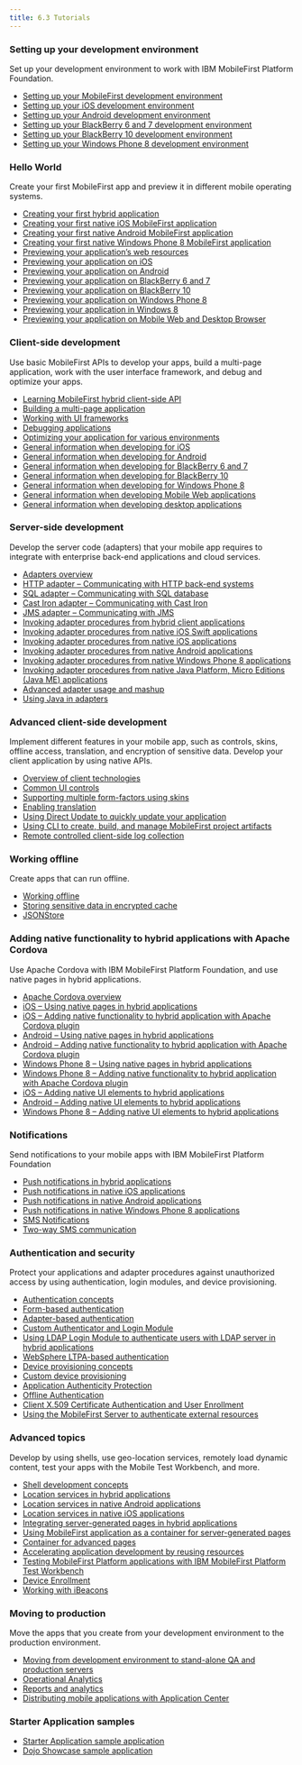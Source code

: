 ```yaml
---
title: 6.3 Tutorials
---
```


### Setting up your development environment
<p>Set up your development environment to work with IBM MobileFirst Platform Foundation.</p>

* <a href="tutorials/en/foundation/6.3/setting-up-your-development-environment/setting-mobilefirst-development-environment/">Setting up your MobileFirst development environment</a>
* <a href="tutorials/en/foundation/6.3/setting-up-your-development-environment/setting-ios-development-environment/">Setting up your iOS development environment</a>
* <a href="tutorials/en/foundation/6.3/setting-up-your-development-environment/setting-android-development-environment/">Setting up your Android development environment</a>
* <a href="tutorials/en/foundation/6.3/setting-up-your-development-environment/setting-blackberry-6-7-development-environment/">Setting up your BlackBerry 6 and 7 development environment</a>
* <a href="tutorials/en/foundation/6.3/setting-up-your-development-environment/setting-blackberry-10-development-environment/">Setting up your BlackBerry 10 development environment</a>
* <a href="tutorials/en/foundation/6.3/setting-up-your-development-environment/setting-windows-phone-8-development-environment/">Setting up your Windows Phone 8 development environment</a>

### Hello World
<p>Create your first MobileFirst app and preview it in different mobile operating systems.</p>

* <a href="tutorials/en/foundation/6.3/hello-world/creating-your-first-hybrid-application/">Creating your first hybrid application</a>
* <a href="tutorials/en/foundation/6.3/hello-world/creating-first-native-ios-mobilefirst-application/">Creating your first native iOS MobileFirst application</a>
* <a href="tutorials/en/foundation/6.3/hello-world/creating-first-native-android-mobilefirst-application/">Creating your first native Android MobileFirst application</a>
* <a href="tutorials/en/foundation/6.3/hello-world/creating-first-native-windows-phone-8-mobilefirst-application/">Creating your first native Windows Phone 8 MobileFirst application</a>
* <a href="tutorials/en/foundation/6.3/hello-world/previewing-applications-web-resources/">Previewing your application’s web resources</a>
* <a href="tutorials/en/foundation/6.3/hello-world/previewing-application-ios/">Previewing your application on iOS</a>
* <a href="tutorials/en/foundation/6.3/hello-world/previewing-application-android/">Previewing your application on Android</a>
* <a href="tutorials/en/foundation/6.3/hello-world/previewing-application-blackberry-6-7/">Previewing your application on BlackBerry 6 and 7</a>
* <a href="tutorials/en/foundation/6.3/hello-world/previewing-application-blackberry-10">Previewing your application on BlackBerry 10</a>
* <a href="tutorials/en/foundation/6.3/hello-world/previewing-application-windows-phone-8/">Previewing your application on Windows Phone 8</a>
* <a href="tutorials/en/foundation/6.3/hello-world/previewing-application-windows-8/">Previewing your application in Windows 8</a>
* <a href="tutorials/en/foundation/6.3/hello-world/previewing-application-mobile-web-desktop-browser/">Previewing your application on Mobile Web and Desktop Browser</a>

### Client-side development
<p>Use basic MobileFirst APIs to develop your apps, build a multi-page application, work with the user interface framework, and debug and optimize your apps.</p>

* <a href="tutorials/en/foundation/6.3/client-side-development-basics/learning-mobilefirst-hybrid-client-side-api/">Learning MobileFirst hybrid client-side API</a>
* <a href="tutorials/en/foundation/6.3/client-side-development-basics/building-multi-page-application/">Building a multi-page application</a>
* <a href="tutorials/en/foundation/6.3/client-side-development-basics/working-ui-frameworks/">Working with UI frameworks</a>
* <a href="tutorials/en/foundation/6.3/client-side-development-basics/debugging-applications/">Debugging applications</a>
* <a href="tutorials/en/foundation/6.3/client-side-development-basics/optimizing-application-various-environments/">Optimizing your application for various environments</a>
* <a href="tutorials/en/foundation/6.3/client-side-development-basics/general-information-developing-ios/">General information when developing for iOS</a>
* <a href="tutorials/en/foundation/6.3/client-side-development-basics/general-information-developing-android/">General information when developing for Android</a>
* <a href="tutorials/en/foundation/6.3/client-side-development-basics/general-information-developing-blackberry-6-7/">General information when developing for BlackBerry 6 and 7</a>
* <a href="tutorials/en/foundation/6.3/client-side-development-basics/general-information-developing-blackberry-10/">General information when developing for BlackBerry 10</a>
* <a href="tutorials/en/foundation/6.3/client-side-development-basics/general-information-developing-windows-phone-8/">General information when developing for Windows Phone 8</a>
* <a href="tutorials/en/foundation/6.3/client-side-development-basics/general-information-developing-mobile-web-applications/">General information when developing Mobile Web applications</a>
* <a href="tutorials/en/foundation/6.3/client-side-development-basics/general-information-developing-desktop-applications/">General information when developing desktop applications</a>

### Server-side development
<p>Develop the server code (adapters) that your mobile app requires to integrate with enterprise back-end applications and cloud services.</p>

* <a href="tutorials/en/foundation/6.3/server-side-development/adapter-framework-overview/">Adapters overview</a>
* <a href="tutorials/en/foundation/6.3/server-side-development/http-adapter-communicating-http-back-end-systems/">HTTP adapter – Communicating with HTTP back-end systems</a>
* <a href="tutorials/en/foundation/6.3/server-side-development/sql-adapter-communicating-sql-database/">SQL adapter – Communicating with SQL database</a>
* <a href="tutorials/en/foundation/6.3/server-side-development/cast-iron-adapter-communicating-cast-iron/">Cast Iron adapter – Communicating with Cast Iron</a>
* <a href="tutorials/en/foundation/6.3/server-side-development/jms-adapter-communicating-jms/">JMS adapter – Communicating with JMS</a>
* <a href="tutorials/en/foundation/6.3/server-side-development/invoking-adapter-procedures-hybrid-client-applications/">Invoking adapter procedures from hybrid client applications</a>
*  <a href="tutorials/en/foundation/6.3/server-side-development/invoking-adapter-procedures-native-ios-swift-applications/">Invoking adapter procedures from native iOS Swift applications</a>
* <a href="tutorials/en/foundation/6.3/server-side-development/invoking-adapter-procedures-native-ios-applications/">Invoking adapter procedures from native iOS applications</a>
* <a href="tutorials/en/foundation/6.3/server-side-development/invoking-adapter-procedures-native-android-applications/">Invoking adapter procedures from native Android applications</a>
* <a href="tutorials/en/foundation/6.3/server-side-development/invoking-adapter-procedures-native-windows-phone-8-applications/">Invoking adapter procedures from native Windows Phone 8 applications</a>
* <a href="tutorials/en/foundation/6.3/server-side-development/invoking-adapter-procedures-native-java-platform-micro-editions-java-applications/">Invoking adapter procedures from native Java Platform, Micro Editions (Java ME) applications</a>
* <a href="tutorials/en/foundation/6.3/server-side-development/advanced-adapter-usage-mashup/">Advanced adapter usage and mashup</a>
* <a href="tutorials/en/foundation/6.3/server-side-development/using-java-adapters/">Using Java in adapters</a>

### Advanced client-side development
<p>Implement different features in your mobile app, such as controls, skins, offline access, translation, and encryption of sensitive data. Develop your client application by using native APIs.</p>

* <a href="tutorials/en/foundation/6.3/advanced-client-side-development/overview-client-technologies/">Overview of client technologies</a>
* <a href="tutorials/en/foundation/6.3/advanced-client-side-development/common-ui-controls/">Common UI controls</a>
* <a href="tutorials/en/foundation/6.3/advanced-client-side-development/supporting-multiple-form-factors-using-skins/">Supporting multiple form-factors using skins</a>
* <a href="tutorials/en/foundation/6.3/advanced-client-side-development/enabling-translation/">Enabling translation</a>
* <a href="tutorials/en/foundation/6.3/advanced-client-side-development/using-direct-update-quickly-update-application/">Using Direct Update to quickly update your application</a>
* <a href="tutorials/en/foundation/6.3/advanced-client-side-development/using-cli-create-build-manage-project-artifacts/">Using CLI to create, build, and manage MobileFirst project artifacts</a>
* <a href="tutorials/en/foundation/6.3/advanced-client-side-development/remote-controlled-client-side-log-collection/">Remote controlled client-side log collection</a>

### Working offline
<p>Create apps that can run offline.</p>

* <a href="tutorials/en/foundation/6.3/working-offline/working-offline/">Working offline</a>
* <a href="tutorials/en/foundation/6.3/working-offline/storing-sensitive-data-encrypted-cache/">Storing sensitive data in encrypted cache</a>
* <a href="tutorials/en/foundation/6.3/working-offline/jsonstore/">JSONStore</a>

### Adding native functionality to hybrid applications with Apache Cordova
<p>Use Apache Cordova with IBM MobileFirst Platform Foundation, and use native pages in hybrid applications.</p>

* <a href="tutorials/en/foundation/6.3/adding-native-functionality/apache-cordova-overview/">Apache Cordova overview</a>
* <a href="tutorials/en/foundation/6.3/adding-native-functionality/ios-using-native-pages-hybrid-applications/">iOS – Using native pages in hybrid applications</a>
* <a href="tutorials/en/foundation/6.3/adding-native-functionality/ios-adding-native-functionality-hybrid-application-apache-cordova-plugin/">iOS – Adding native functionality to hybrid application with Apache Cordova plugin</a>
* <a href="tutorials/en/foundation/6.3/adding-native-functionality/android-using-native-pages-hybrid-applications/">Android – Using native pages in hybrid applications</a>
* <a href="tutorials/en/foundation/6.3/adding-native-functionality/android-adding-native-functionality-hybrid-application-apache-cordova-plugin/">Android – Adding native functionality to hybrid application with Apache Cordova plugin</a>
* <a href="tutorials/en/foundation/6.3/adding-native-functionality/windows-phone-8-using-native-pages-hybrid-applications/">Windows Phone 8 – Using native pages in hybrid applications</a>
* <a href="tutorials/en/foundation/6.3/adding-native-functionality/windows-phone-8-adding-native-functionality-hybrid-application-apache-cordova-plugin/">Windows Phone 8 – Adding native functionality to hybrid application with Apache Cordova plugin</a>
*  <a href="tutorials/en/foundation/6.3/adding-native-functionality/ios-adding-native-ui-elements-hybrid-applications/">iOS – Adding native UI elements to hybrid applications</a>
*  <a href="tutorials/en/foundation/6.3/adding-native-functionality/android-adding-native-ui-elements-hybrid-applications/">Android – Adding native UI elements to hybrid applications</a>
*  <a href="tutorials/en/foundation/6.3/adding-native-functionality/windows-phone-8-adding-native-ui-elements-hybrid-applications/">Windows Phone 8 – Adding native UI elements to hybrid applications</a>

### Notifications
<p>Send notifications to your mobile apps with IBM MobileFirst Platform Foundation</p>

* <a href="tutorials/en/foundation/6.3/notifications/push-notifications-hybrid-applications/">Push notifications in hybrid applications</a>
* <a href="tutorials/en/foundation/6.3/notifications/push-notifications-native-ios-applications/">Push notifications in native iOS applications</a>
* <a href="tutorials/en/foundation/6.3/notifications/push-notification-native-android-applications/">Push notifications in native Android applications</a>
*  <a href="tutorials/en/foundation/6.3/notifications/push-notification-native-windows-phone-8-applications/">Push notifications in native Windows Phone 8 applications</a>
* <a href="tutorials/en/foundation/6.3/notifications/sms-notifications/">SMS Notifications</a>
* <a href="tutorials/en/foundation/6.3/notifications/two-way-sms-communication/">Two-way SMS communication</a>

### Authentication and security
<p>Protect your applications and adapter procedures against unauthorized access by using authentication, login modules, and device provisioning.</p>

* <a href="tutorials/en/foundation/6.3/authentication-security/authentication-concepts/">Authentication concepts</a>
* <a href="tutorials/en/foundation/6.3/authentication-security/form-based-authentication/">Form-based authentication</a>
* <a href="tutorials/en/foundation/6.3/authentication-security/adapter-based-authentication/">Adapter-based authentication</a>
* <a href="tutorials/en/foundation/6.3/authentication-security/custom-authenticator-login-module/">Custom Authenticator and Login Module</a>
* <a href="tutorials/en/foundation/6.3/authentication-security/using-ldap-login-module-authenticate-users-ldap-server-hybrid-applications/">Using LDAP Login Module to authenticate users with LDAP server in hybrid applications</a>
* <a href="tutorials/en/foundation/6.3/authentication-security/websphere-ltpa-based-authentication/">WebSphere LTPA-based authentication</a>
* <a href="tutorials/en/foundation/6.3/authentication-security/device-provisioning-concepts/">Device provisioning concepts</a>
* <a href="tutorials/en/foundation/6.3/authentication-security/custom-device-provisioning/">Custom device provisioning</a>
* <a href="tutorials/en/foundation/6.3/authentication-security/application-authenticity-protection/">Application Authenticity Protection</a>
*  <a href="tutorials/en/foundation/6.3/authentication-security/offline-authentication/">Offline Authentication</a>
* <a href="tutorials/en/foundation/6.3/authentication-security/client-x-509-certificate-authentication-user-enrollment/">Client X.509 Certificate Authentication and User Enrollment</a>
* <a href="tutorials/en/foundation/6.3/authentication-security/using-mobilefirst-server-authenticate-external-resources/">Using the MobileFirst Server to authenticate external resources</a>

### Advanced topics
<p>Develop by using shells, use geo-location services, remotely load dynamic content, test your apps with the Mobile Test Workbench, and more.</p>

* <a href="tutorials/en/foundation/6.3/advanced-topics/shell-development-concepts/">Shell development concepts</a>
* <a href="tutorials/en/foundation/6.3/advanced-topics/location-services-hybrid-applications/">Location services in hybrid applications</a>
* <a href="tutorials/en/foundation/6.3/advanced-topics/location-services-native-android-applications/">Location services in native Android applications</a>
* <a href="tutorials/en/foundation/6.3/advanced-topics/location-services-native-ios-applications/">Location services in native iOS applications</a>
* <a href="tutorials/en/foundation/6.3/advanced-topics/integrating-server-generated-pages-hybrid-applications/">Integrating server-generated pages in hybrid applications</a>
* <a href="tutorials/en/foundation/6.3/advanced-topics/using-mobilefirst-application-container-server-generated-pages/">Using MobileFirst application as a container for server-generated pages</a>
* <a href="tutorials/en/foundation/6.3/advanced-topics/container-advanced-pages/">Container for advanced pages</a>
* <a href="tutorials/en/foundation/6.3/advanced-topics/accelerating-application-development-reusing-resources/">Accelerating application development by reusing resources</a>
* <a href="tutorials/en/foundation/6.3/advanced-topics/testing-mobilefirst-mobile-applications-mobile-test-workbench/">Testing MobileFirst Platform applications with IBM MobileFirst Platform Test Workbench</a>
*  <a href="tutorials/en/foundation/6.3/advanced-topics/device-enrollment/">Device Enrollment</a>
*  <a href="tutorials/en/foundation/6.3/advanced-topics/working-with-ibeacons/">Working with iBeacons</a>

### Moving to production
<p>Move the apps that you create from your development environment to the production environment.</p>

* <a href="tutorials/en/foundation/6.3/moving-production/moving-development-environment-stand-alone-qa-production-servers/">Moving from development environment to stand-alone QA and production servers</a>
* <a href="tutorials/en/foundation/6.3/moving-production/operational-analytics/">Operational Analytics</a>
* <a href="tutorials/en/foundation/6.3/moving-production/reports-analytics/">Reports and analytics</a>
* <a href="tutorials/en/foundation/6.3/moving-production/distributing-mobile-applications-application-center/">Distributing mobile applications with Application Center</a>

### Starter Application samples

* <a href="tutorials/en/foundation/6.3/starter-application-sample/">Starter Application sample application</a>
* <a href="tutorials/en/foundation/6.3/starter-application-sample/running-dojo-based-sample">Dojo Showcase sample application</a>


